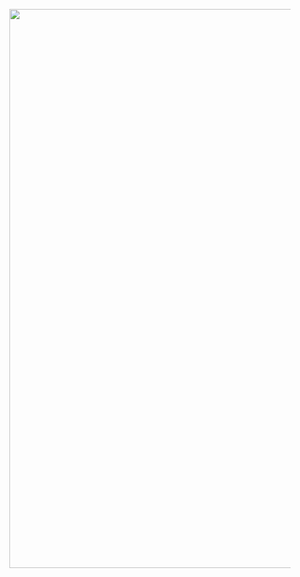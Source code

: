 <p align="center">
  <img width="1000" src="https://github.com/LifeIsAlsoGG/LifeIsAlsoGG/assets/1206493/20ebd0ac-3e85-432a-a3ac-c12319c7db83" />
</p>
